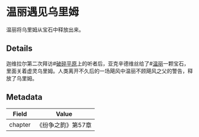 # 温丽遇见乌里姆
温丽将乌里姆从宝石中释放出来。

## Details
迦维拉尔第二次拜访#[破碎平原](locations/shattered-plains)上的听者后，亚克辛德维丝给了#[温丽](characters/venli)一颗宝石，里面关着虚灵乌里姆。人类离开不久后的一场飓风中温丽不顾飓风之父的警告，释放了乌里姆。

## Metadata
| Field | Value |
| ----- | ----- |
| chapter | 《纷争之韵》第57章 |
